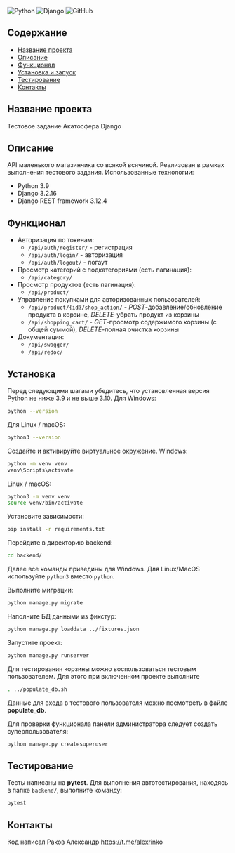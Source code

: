 ![Python](https://img.shields.io/badge/python-3670A0?style=for-the-badge&logo=python&logoColor=ffdd54) ![Django](https://img.shields.io/badge/django-%23092E20.svg?style=for-the-badge&logo=django&logoColor=white) ![GitHub](https://img.shields.io/badge/github-%23121011.svg?style=for-the-badge&logo=github&logoColor=white)

## Содержание
- [Название проекта](#название-проекта)
- [Описание](#описание)
- [Функционал](#функционал)
- [Установка и запуск](#установка)
- [Тестирование](#тестирование)
- [Контакты](#контакты)

## Название проекта
Тестовое задание Акатосфера Django

## Описание

API маленького магазинчика со всякой всячиной. Реализован в рамках выполнения тестового задания.
Использованные технологии:
- Python 3.9
- Django 3.2.16
- Django REST framework 3.12.4

## Функционал

- Авторизация по токенам:
    - `/api/auth/register/` - регистрация
    - `/api/auth/login/` - авторизация
    - `/api/auth/logout/` - логаут
- Просмотр категорий с подкатегориями (есть пагинация):
    - `/api/category/`
- Просмотр продуктов (есть пагинация):
    - `/api/product/`
- Управление покупками для авторизованных пользователей:
    - `/api/product/{id}/shop_action/` - *POST*-добавление/обновление продукта в корзине, *DELETE*-убрать продукт из корзины
    - `/api/shopping_cart/` - *GET*-просмотр содержимого корзины (с общей суммой), *DELETE*-полная очистка корзины
- Документация:
    - `/api/swagger/`
    - `/api/redoc/`

## Установка

Перед следующими шагами убедитесь, что установленная версия Python не ниже 3.9 и не выше 3.10.
Для Windows:
```bash
python --version
```
Для Linux / macOS:
```bash
python3 --version
```

Создайте и активируйте виртуальное окружение.
Windows:
```bash
python -m venv venv
venv\Scripts\activate
```
Linux / macOS:
```bash
python3 -m venv venv
source venv/bin/activate
```

Установите зависимости:
```bash
pip install -r requirements.txt
```

Перейдите в директорию backend:
```bash
cd backend/
```

Далее все команды приведины для Windows. Для Linux/MacOS используйте `python3` вместо `python`.

Выполните миграции:
```bash
python manage.py migrate
```

Наполните БД данными из фикстур:
```bash
python manage.py loaddata ../fixtures.json
```

Запустите проект:
```bash
python manage.py runserver
```

Для тестирования корзины можно воспользоваться тестовым пользователем. Для этого при включенном проекте выполните
```bash
. ../populate_db.sh
```
Данные для входа в тестового пользователя можно посмотреть в файле **populate_db**.

Для проверки функционала панели администратора следует создать суперпользователя:
```bash
python manage.py createsuperuser
```

## Тестирование

Тесты написаны на **pytest**.
Для выполнения автотестирования, находясь в папке `backend/`, выполните команду:
```bash
pytest
```

## Контакты

Код написал Раков Александр https://t.me/alexrinko
